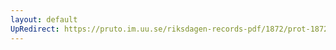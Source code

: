 ```yaml
---
layout: default
UpRedirect: https://pruto.im.uu.se/riksdagen-records-pdf/1872/prot-1872--fk--229/prot-1872--fk--229_022.pdf
---
```

